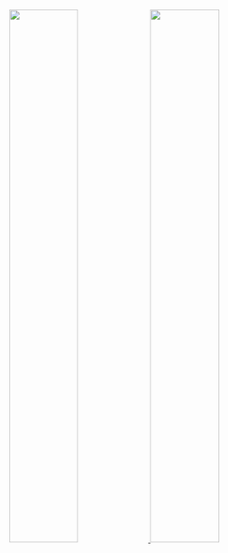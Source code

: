 <br/>
  <p align="left">
    <a href="https://abhigyantrips.dev/">
    <img width="49.5%" src="https://github-readme-stats.vercel.app/api?username=lewibs&show_icons=true&theme=gruvbox&hide_border=true" />
      <img width="49.5%" src="https://github-readme-streak-stats.herokuapp.com/?user=lewibs&theme=gruvbox&hide_border=true" />
    </a>
  </p>
<br>
